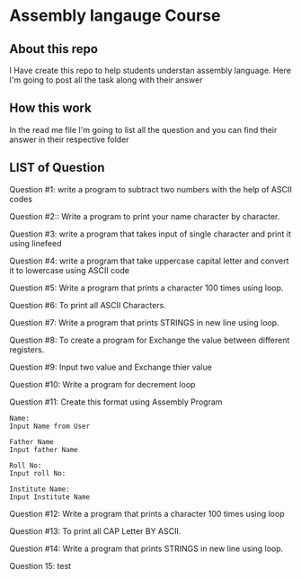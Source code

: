 # Assembly langauge Course

## About this repo

I Have create this repo to help students understan assembly language. Here I'm going to post all the task along with their answer

## How this work

In the read me file I'm going to list all the question and you can find their answer in their respective folder


## LIST of Question

Question #1: write a program to subtract two numbers with the help of ASCII codes

Question #2:: Write a program to print your name character by character.

Question #3: write a program that takes input of single character and print it
using linefeed

Question #4: write a program that take  uppercase capital letter and convert it to lowercase
using ASCII code

Question #5: Write a program that prints a character 100 times using loop.

Question #6: To print all ASCII Characters.

Question #7: Write a program that prints STRINGS in new line using loop.

Question #8: To create a program for Exchange the value between different registers.

Question #9: Input two value and  Exchange thier value

Question #10: Write a program for decrement loop 

Question #11: Create this format using Assembly Program
    
    
    Name:
    Input Name from User

    Father Name
    Input father Name

    Roll No:
    Input roll No:

    Institute Name:
    Input Institute Name

Question #12: Write a program that prints a character 100 times using loop

Question #13: To print all  CAP Letter  BY ASCII.

Question #14: Write a program that prints STRINGS in new line using loop.

Question 15: test 